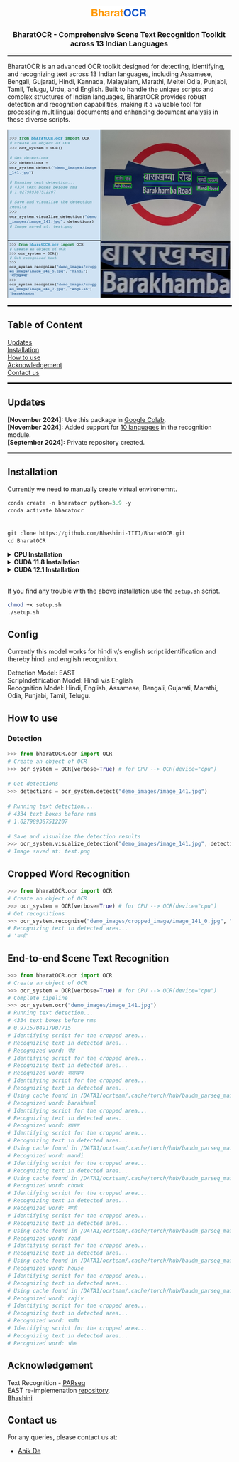 <p align="center">
  <img src="./static/pics/bharatOCR.png" alt="BharatOCR Logo" width="25%">
  <h3 align="center">
 BharatOCR - Comprehensive Scene Text Recognition Toolkit </br> across 13 Indian Languages
  </h3>
</p>
<hr style="width: 100%; border: 1px solid #000;">

BharatOCR is an advanced OCR toolkit designed for detecting, identifying, and recognizing text across 13 Indian languages, including Assamese, Bengali, Gujarati, Hindi, Kannada, Malayalam, Marathi, Meitei Odia, Punjabi, Tamil, Telugu, Urdu, and English. Built to handle the unique scripts and complex structures of Indian languages, BharatOCR provides robust detection and recognition capabilities, making it a valuable tool for processing multilingual documents and enhancing document analysis in these diverse scripts.

![](static/pics/visualizeBharatOCR.png)
<hr style="width: 100%; border: 1px solid #000;">

## Table of Content
[Updates](https://github.com/Bhashini-IITJ/BharatOCR/blob/main/README.md#updates)</br>
[Installation](https://github.com/Bhashini-IITJ/BharatOCR/blob/main/README.md#installation)<br>
[How to use](https://github.com/Bhashini-IITJ/BharatOCR/blob/main/README.md#how-to-use)</br>
[Acknowledgement](https://github.com/Bhashini-IITJ/BharatOCR/blob/main/README.md#acknowledgement)</br>
[Contact us](https://github.com/Bhashini-IITJ/BharatOCR/blob/main/README.md#contact-us)</br>

<hr style="width: 100%; border: 1px solid #000;">


## Updates
<b>[November 2024]:</b> Use this package in [Google Colab](https://colab.research.google.com/drive/1BILXjUF2kKKrzUJ_evubgLHl2busPiH2?usp=sharing).\
<b>[November 2024]:</b> Added support for [10 languages](#config) in the recognition module.</br>
<b>[September 2024]:</b> Private repository created.
<hr style="width: 100%; border: 1px solid #000;">

## Installation
Currently we need to manually create virtual environemnt.
```python
conda create -n bharatocr python=3.9 -y
conda activate bharatocr


git clone https://github.com/Bhashini-IITJ/BharatOCR.git
cd BharatOCR
```
<details>
  <summary><b>CPU Installation</b></summary>

  ```bash
  python setup.py sdist bdist_wheel
  pip install dist/bharatOCR-1.0.3-py3-none-any.whl[cpu]
  ```
</details>

<details>
  <summary><b>CUDA 11.8 Installation</b></summary>

  ```bash
  python setup.py sdist bdist_wheel
  pip install ./dist/bharatOCR-1.0.3-py3-none-any.whl[cu118] --extra-index-url https://download.pytorch.org/whl/cu118
  ```
</details>

<details>
  <summary><b>CUDA 12.1 Installation</b></summary>

  ```bash
  python setup.py sdist bdist_wheel
  pip install ./dist/bharatOCR-1.0.3-py3-none-any.whl[cu121] --extra-index-url https://download.pytorch.org/whl/cu121
  ```
</details>
<br>

If you find any trouble with the above installation use the ```setup.sh``` script.
```bash
chmod +x setup.sh
./setup.sh
```

## Config
Currently this model works for hindi v/s english script identification and thereby hindi and english recognition.

Detection Model: EAST\
ScripIndetification Model: Hindi v/s English\
Recognition Model: Hindi, English, Assamese, Bengali, Gujarati, Marathi, Odia, Punjabi, Tamil, Telugu.

## How to use
### Detection

```python
>>> from bharatOCR.ocr import OCR
# Create an object of OCR
>>> ocr_system = OCR(verbose=True) # for CPU --> OCR(device="cpu")

# Get detections
>>> detections = ocr_system.detect("demo_images/image_141.jpg")

# Running text detection...
# 4334 text boxes before nms
# 1.027989387512207

# Save and visualize the detection results
>>> ocr_system.visualize_detection("demo_images/image_141.jpg", detections)
# Image saved at: test.png
```

## Cropped Word Recognition
```python
>>> from bharatOCR.ocr import OCR
# Create an object of OCR
>>> ocr_system = OCR(verbose=True) # for CPU --> OCR(device="cpu")
# Get recognitions
>>> ocr_system.recognise("demo_images/cropped_image/image_141_0.jpg", "hindi")
# Recognizing text in detected area...
# 'मण्डी'
```

## End-to-end Scene Text Recognition
```python
>>> from bharatOCR.ocr import OCR
# Create an object of OCR
>>> ocr_system = OCR(verbose=True) # for CPU --> OCR(device="cpu")
# Complete pipeline
>>> ocr_system.ocr("demo_images/image_141.jpg")
# Running text detection...
# 4334 text boxes before nms
# 0.9715704917907715
# Identifying script for the cropped area...
# Recognizing text in detected area...
# Recognized word: रोड
# Identifying script for the cropped area...
# Recognizing text in detected area...
# Recognized word: बाराखम्ब
# Identifying script for the cropped area...
# Recognizing text in detected area...
# Using cache found in /DATA1/ocrteam/.cache/torch/hub/baudm_parseq_main
# Recognized word: barakhaml
# Identifying script for the cropped area...
# Recognizing text in detected area...
# Recognized word: हाऊस
# Identifying script for the cropped area...
# Recognizing text in detected area...
# Using cache found in /DATA1/ocrteam/.cache/torch/hub/baudm_parseq_main
# Recognized word: mandi
# Identifying script for the cropped area...
# Recognizing text in detected area...
# Using cache found in /DATA1/ocrteam/.cache/torch/hub/baudm_parseq_main
# Recognized word: chowk
# Identifying script for the cropped area...
# Recognizing text in detected area...
# Recognized word: मण्डी
# Identifying script for the cropped area...
# Recognizing text in detected area...
# Using cache found in /DATA1/ocrteam/.cache/torch/hub/baudm_parseq_main
# Recognized word: road
# Identifying script for the cropped area...
# Recognizing text in detected area...
# Using cache found in /DATA1/ocrteam/.cache/torch/hub/baudm_parseq_main
# Recognized word: house
# Identifying script for the cropped area...
# Recognizing text in detected area...
# Using cache found in /DATA1/ocrteam/.cache/torch/hub/baudm_parseq_main
# Recognized word: rajiv
# Identifying script for the cropped area...
# Recognizing text in detected area...
# Recognized word: राजीव
# Identifying script for the cropped area...
# Recognizing text in detected area...
# Recognized word: चौक


```

<!-- ## Training -->

## Acknowledgement

Text Recognition - [PARseq](https://github.com/baudm/parseq)\
EAST re-implemenation [repository](https://github.com/foamliu/EAST).<br/>
[Bhashini](https://bhashini.gov.in/)
## Contact us
For any queries, please contact us at:
- [Anik De](mailto:anekde@gmail.com)

